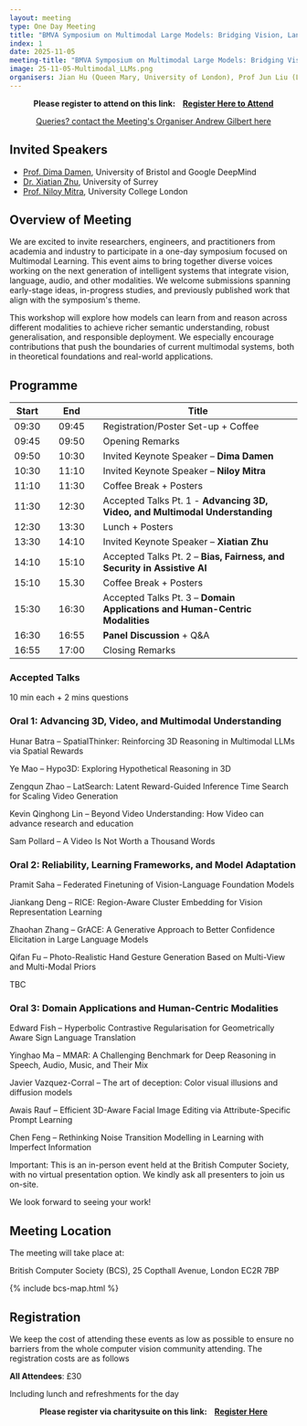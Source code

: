 ```yaml
---
layout: meeting
type: One Day Meeting
title: "BMVA Symposium on Multimodal Large Models: Bridging Vision, Language, and Beyond (5th November 2025) "
index: 1
date: 2025-11-05
meeting-title: "BMVA Symposium on Multimodal Large Models: Bridging Vision, Language, and Beyond"
image: 25-11-05-Multimodal_LLMs.png
organisers: Jian Hu (Queen Mary, University of London), Prof Jun Liu (Lancaster University), Dr Ziquan Liu (Queen Mary, University of London) , Dr Wei Zhou (Cardiff University)
---
```


<div class="alert mt-3 alert-info" style="text-align:center;">
<span><strong>Please register to attend on this link: &nbsp;&nbsp;
<a class="btn btn-warning" role="button" href="https://bmva.charitysuite.com/events/7imrxxfk">Register Here to Attend</a></strong></span>
</div>

<p style="text-align: center;">
<a class="btn btn-info" role="button" href="mailto:a.gilbert@surrey.ac.uk">Queries? contact the Meeting's Organiser Andrew Gilbert here</a></p>

## Invited Speakers

* [Prof. Dima Damen](https://dimadamen.github.io/), University of Bristol and Google DeepMind
* [Dr. Xiatian Zhu](https://x-up-lab.github.io/), University of Surrey
* [Prof. Niloy Mitra](http://www0.cs.ucl.ac.uk/staff/n.mitra/), University College London


## Overview of Meeting

We are excited to invite researchers, engineers, and practitioners from academia and industry to participate in a one-day symposium focused on Multimodal Learning. This event aims to bring together diverse voices working on the next generation of intelligent systems that integrate vision, language, audio, and other modalities. We welcome submissions spanning early-stage ideas, in-progress studies, and previously published work that align with the symposium's theme.

This workshop will explore how models can learn from and reason across different modalities to achieve richer semantic understanding, robust generalisation, and responsible deployment. We especially encourage contributions that push the boundaries of current multimodal systems, both in theoretical foundations and real-world applications.

## Programme

| Start 	|   	| End    	|   	| Title                                        	|
|-------	|---	|--------	|---	|----------------------------------------------	|
| 09:30 	|   	| 09:45  	|   	| Registration/Poster Set-up + Coffee           |
| 09:45 	|   	| 09:50  	|   	| Opening Remarks                              	|
| 09:50 	|   	| 10:30 	|   	| Invited Keynote Speaker – **Dima Damen**  |
| 10:30 	|   	| 11:10  	|   	| Invited Keynote Speaker – **Niloy Mitra**  |
| 11:10 	|   	| 11:30  	|   	| Coffee Break + Posters                       	|
| 11:30 	|   	| 12:30  	|   	| Accepted Talks Pt. 1 - **Advancing 3D, Video, and Multimodal Understanding**  |         	 	
| 12:30 	|   	| 13:30  	|   	| Lunch + Posters      	|
| 13:30 	|   	| 14:10  	|   	| Invited Keynote Speaker – **Xiatian Zhu** |     
| 14:10 	|   	| 15:10  	|   	| Accepted Talks Pt. 2 – **Bias, Fairness, and Security in Assistive AI**  	| 
| 15:10     |       | 15.30     |       | Coffee Break + Posters                        |
| 15:30 	|   	| 16:30  	|   	| Accepted Talks Pt. 3 – **Domain Applications and Human-Centric Modalities**  	|     
| 16:30 	|   	| 16:55  	|   	| **Panel Discussion** + Q&A 	| 	 
| 16:55 	|   	| 17:00  	|   	| Closing Remarks                              	|

### Accepted Talks

10 min each + 2 mins questions

### Oral 1: Advancing 3D, Video, and Multimodal Understanding

Hunar Batra – SpatialThinker: Reinforcing 3D Reasoning in Multimodal LLMs via Spatial Rewards

Ye Mao – Hypo3D: Exploring Hypothetical Reasoning in 3D

Zengqun Zhao – LatSearch: Latent Reward-Guided Inference Time Search for Scaling Video Generation

Kevin Qinghong Lin – Beyond Video Understanding: How Video can advance research and education

Sam Pollard – A Video Is Not Worth a Thousand Words

### Oral 2: Reliability, Learning Frameworks, and Model Adaptation

Pramit Saha – Federated Finetuning of Vision-Language Foundation Models

Jiankang Deng – RICE: Region-Aware Cluster Embedding for Vision Representation Learning

Zhaohan Zhang – GrACE: A Generative Approach to Better Confidence Elicitation in Large Language Models

Qifan Fu – Photo-Realistic Hand Gesture Generation Based on Multi-View and Multi-Modal Priors

TBC

### Oral 3: Domain Applications and Human-Centric Modalities

Edward Fish – Hyperbolic Contrastive Regularisation for Geometrically Aware Sign Language Translation

Yinghao Ma – MMAR: A Challenging Benchmark for Deep Reasoning in Speech, Audio, Music, and Their Mix

Javier Vazquez-Corral  – The art of deception: Color visual illusions and diffusion models

Awais Rauf – Efficient 3D-Aware Facial Image Editing via Attribute-Specific Prompt Learning

Chen Feng – Rethinking Noise Transition Modelling in Learning with Imperfect Information

Important: This is an in-person event held at the British Computer Society, with no virtual presentation option. We kindly ask all presenters to join us on-site.

We look forward to seeing your work!


## Meeting Location

The meeting will take place at:

British Computer Society (BCS), 25 Copthall Avenue, London EC2R 7BP

{% include bcs-map.html %}

## Registration

We keep the cost of attending these events as low as possible to ensure no barriers from the whole computer vision community attending. 
The registration costs are as follows 

**All Attendees**:  £30

Including lunch and refreshments for the day


<div class="alert mt-3 alert-info" style="text-align:center;">
<span><strong>Please register via charitysuite on this link: &nbsp;&nbsp;
<a class="btn btn-warning" role="button" href="https://bmva.charitysuite.com/events/7imrxxfk">Register Here</a></strong></span>
</div>




